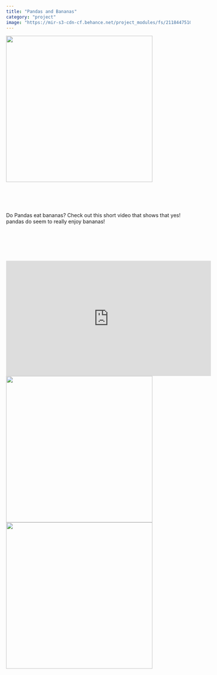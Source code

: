```yaml
---
title: "Pandas and Bananas"
category: "project"
image: "https://mir-s3-cdn-cf.behance.net/project_modules/fs/21184475107907.5c4374431643d.jpg"
---
```


<img width="400" height="400" src="https://mir-s3-cdn-cf.behance.net/project_modules/fs/21184475107907.5c4374431643d.jpg"/>
<br/>
<br/>
<br/>
<br/>
<br/>

Do Pandas eat bananas? Check out this short video that shows that yes! pandas do
seem to really enjoy bananas!  
<br/>
<br/>
<br/>
<br/>
<br/>

<iframe width="560" height="315" src="https://www.youtube.com/embed/4SZl1r2O_bY" frameborder="0" allowfullscreen></iframe>
<img width="400" height="400" src="https://mir-s3-cdn-cf.behance.net/project_modules/fs/21184475107907.5c4374431643d.jpg"/>
<img width="400" height="400" src="https://mir-s3-cdn-cf.behance.net/project_modules/fs/21184475107907.5c4374431643d.jpg"/>
